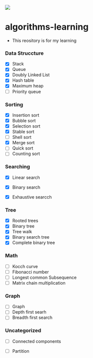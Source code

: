 ![](https://github.com/kzmat/algorhythm-learning/workflows/Node%20CI/badge.svg)

# algorithms-learning
- This reository is for my learning

### Data Struccture

- [x] Stack
- [x] Queue
- [x] Doubly Linked List
- [x] Hash table
- [x] Maximum heap
- [ ] Priority queue

### Sorting

- [x] Insertion sort
- [x] Bubble sort
- [x] Selection sort
- [x] Stable sort
- [ ] Shell sort
- [x] Merge sort
- [ ] Quick sort
- [ ] Counting sort

### Searching

- [x] Linear search
- [x] Binary search
- [x] Exhaustive searcch


### Tree

- [x] Rooted trees
- [x] Binary tree
- [x] Tree walk
- [x] Binary search tree 
- [x] Complete binary tree

### Math

- [ ] Kocch curve
- [ ] Fibonacci number
- [ ] Longest common Subsequence
- [ ] Matrix chain multiplication

### Graph

- [ ] Graph
- [ ] Depth first searh
- [ ] Breadth first search

### Uncategorized
- [ ] Connected components
- [ ] Partition




